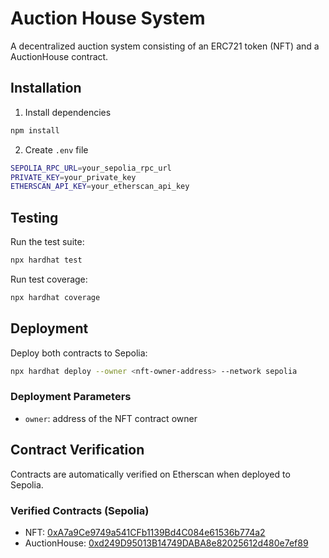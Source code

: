 # Auction House System

A decentralized auction system consisting of an ERC721 token (NFT) and a AuctionHouse contract.

## Installation

1. Install dependencies

```bash
npm install
```

2. Create `.env` file

```bash
SEPOLIA_RPC_URL=your_sepolia_rpc_url
PRIVATE_KEY=your_private_key
ETHERSCAN_API_KEY=your_etherscan_api_key
```

## Testing

Run the test suite:

```bash
npx hardhat test
```

Run test coverage:

```bash
npx hardhat coverage
```

## Deployment

Deploy both contracts to Sepolia:

```bash
npx hardhat deploy --owner <nft-owner-address> --network sepolia
```

### Deployment Parameters

- `owner`: address of the NFT contract owner

## Contract Verification

Contracts are automatically verified on Etherscan when deployed to Sepolia.

### Verified Contracts (Sepolia)

- NFT: [0xA7a9Ce9749a541CFb1139Bd4C084e61536b774a2](https://sepolia.etherscan.io/address/0xA7a9Ce9749a541CFb1139Bd4C084e61536b774a2#code)
- AuctionHouse: [0xd249D95013B14749DABA8e82025612d480e7ef89](https://sepolia.etherscan.io/address/0xd249D95013B14749DABA8e82025612d480e7ef89#code)
